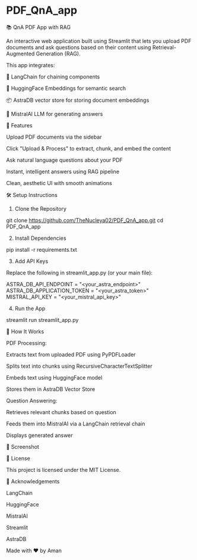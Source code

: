 # PDF_QnA_app
📚 QnA PDF App with RAG

An interactive web application built using Streamlit that lets you upload PDF documents and ask questions based on their content using Retrieval-Augmented Generation (RAG).

This app integrates:

🧠 LangChain for chaining components

🤗 HuggingFace Embeddings for semantic search

📦 AstraDB vector store for storing document embeddings

💬 MistralAI LLM for generating answers

🚀 Features

Upload PDF documents via the sidebar

Click "Upload & Process" to extract, chunk, and embed the content

Ask natural language questions about your PDF

Instant, intelligent answers using RAG pipeline

Clean, aesthetic UI with smooth animations

🛠️ Setup Instructions

1. Clone the Repository

git clone https://github.com/TheNucleya02/PDF_QnA_app.git
cd PDF_QnA_app

2. Install Dependencies

pip install -r requirements.txt

3. Add API Keys

Replace the following in streamlit_app.py (or your main file):

ASTRA_DB_API_ENDPOINT = "<your_astra_endpoint>"
ASTRA_DB_APPLICATION_TOKEN = "<your_astra_token>"
MISTRAL_API_KEY = "<your_mistral_api_key>"

4. Run the App

streamlit run streamlit_app.py

🧠 How It Works

PDF Processing:

Extracts text from uploaded PDF using PyPDFLoader

Splits text into chunks using RecursiveCharacterTextSplitter

Embeds text using HuggingFace model

Stores them in AstraDB Vector Store

Question Answering:

Retrieves relevant chunks based on question

Feeds them into MistralAI via a LangChain retrieval chain

Displays generated answer

📸 Screenshot



📄 License

This project is licensed under the MIT License.

🙌 Acknowledgements

LangChain

HuggingFace

MistralAI

Streamlit

AstraDB

Made with ❤️ by Aman

